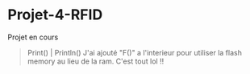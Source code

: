# Projet-4-RFID

Projet en cours

>Print() | Println()
>J'ai ajouté "F()" a l'interieur pour utiliser la flash memory au lieu de la ram.
>C'est tout lol !!